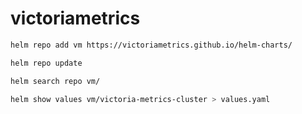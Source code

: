 # victoriametrics


```bash
helm repo add vm https://victoriametrics.github.io/helm-charts/

helm repo update

helm search repo vm/

helm show values vm/victoria-metrics-cluster > values.yaml
```
